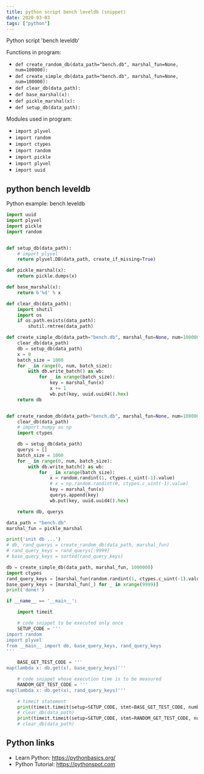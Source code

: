 ```yaml
---
title: python script bench leveldb (snippet)
date: 2020-03-03
tags: ["python"]
---
```

Python script 'bench leveldb'

Functions in program: 
* `def create_random_db(data_path="bench.db", marshal_fun=None, num=100000):`
* `def create_simple_db(data_path="bench.db", marshal_fun=None, num=100000):`
* `def clear_db(data_path):`
* `def base_marshal(x):`
* `def pickle_marshal(x):`
* `def setup_db(data_path):`

Modules used in program: 
* `import plyvel`
* `import random`
* `import ctypes`
* `import random`
* `import pickle`
* `import plyvel`
* `import uuid`

## python bench leveldb

Python example: bench leveldb

```python
import uuid
import plyvel
import pickle
import random


def setup_db(data_path):
    # import plyvel
    return plyvel.DB(data_path, create_if_missing=True)

def pickle_marshal(x):
    return pickle.dumps(x)

def base_marshal(x):
    return b'%d' % x

def clear_db(data_path):
    import shutil
    import os
    if os.path.exists(data_path):
        shutil.rmtree(data_path)

def create_simple_db(data_path="bench.db", marshal_fun=None, num=100000):
    clear_db(data_path)
    db = setup_db(data_path)
    x = 0
    batch_size = 1000
    for _ in range(0, num, batch_size):
        with db.write_batch() as wb:
            for _ in xrange(batch_size):
                key = marshal_fun(x)
                x += 1
                wb.put(key, uuid.uuid4().hex)
    return db


def create_random_db(data_path="bench.db", marshal_fun=None, num=100000):
    clear_db(data_path)
    # import numpy as np
    import ctypes

    db = setup_db(data_path)
    querys = []
    batch_size = 1000
    for _ in range(0, num, batch_size):
        with db.write_batch() as wb:
            for _ in xrange(batch_size):
                x = random.randint(1, ctypes.c_uint(-1).value)
                # x = np.random.randint(0, ctypes.c_uint(-1).value)
                key = marshal_fun(x)
                querys.append(key)
                wb.put(key, uuid.uuid4().hex)

    return db, querys

data_path = "bench.db"
marshal_fun = pickle_marshal

print('init db ...')
# db, rand_querys = create_random_db(data_path, marshal_fun)
# rand_query_keys = rand_querys[:9999]
# base_query_keys = sorted(rand_query_keys)

db = create_simple_db(data_path, marshal_fun, 1000000)
import ctypes
rand_query_keys = [marshal_fun(random.randint(1, ctypes.c_uint(-1).value)) for _ in xrange(9999)]
base_query_keys = [marshal_fun(_) for _ in xrange(9999)]
print('done!')

if __name__ == '__main__':

    import timeit

    # code snippet to be executed only once
    SETUP_CODE = '''
import random
import plyvel
from __main__ import db, base_query_keys, rand_query_keys
'''

    BASE_GET_TEST_CODE = '''
map(lambda x: db.get(x), base_query_keys)'''

    # code snippet whose execution time is to be measured
    RANDOM_GET_TEST_CODE = '''
map(lambda x: db.get(x), rand_query_keys)'''

    # timeit statement
    print(timeit.timeit(setup=SETUP_CODE, stmt=BASE_GET_TEST_CODE, number=5000))
    # clear_db(data_path)
    print(timeit.timeit(setup=SETUP_CODE, stmt=RANDOM_GET_TEST_CODE, number=5000))
    # clear_db(data_path)


```

## Python links

- Learn Python: https://pythonbasics.org/
- Python Tutorial: https://pythonspot.com
